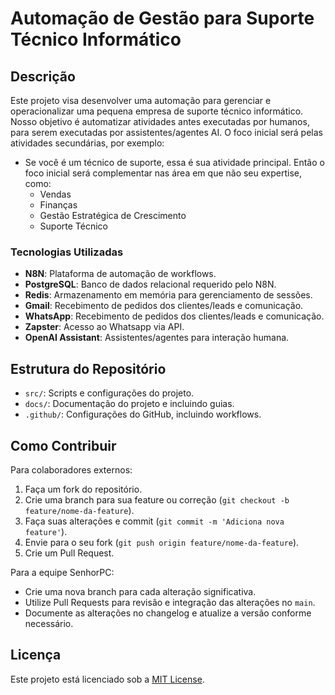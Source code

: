 # Automação de Gestão para Suporte Técnico Informático

## Descrição

Este projeto visa desenvolver uma automação para gerenciar e operacionalizar uma pequena empresa de suporte técnico informático.
Nosso objetivo é automatizar atividades antes executadas por humanos, para serem executadas por assistentes/agentes AI.
O foco inicial será pelas atividades secundárias, por exemplo:
- Se você é um técnico de suporte, essa é sua atividade principal. Então o foco inicial será complementar nas área em que não seu expertise, como:
  - Vendas
  - Finanças
  - Gestão Estratégica de Crescimento
  - Suporte Técnico

### Tecnologias Utilizadas

- **N8N**: Plataforma de automação de workflows.
- **PostgreSQL**: Banco de dados relacional requerido pelo N8N.
- **Redis**: Armazenamento em memória para gerenciamento de sessões.
- **Gmail**: Recebimento de pedidos dos clientes/leads e comunicação.
- **WhatsApp**: Recebimento de pedidos dos clientes/leads e comunicação.
- **Zapster**: Acesso ao Whatsapp via API.
- **OpenAI Assistant**: Assistentes/agentes para interação humana.

## Estrutura do Repositório

- `src/`: Scripts e configurações do projeto.
- `docs/`: Documentação do projeto e incluindo guias.
- `.github/`: Configurações do GitHub, incluindo workflows.

## Como Contribuir

Para colaboradores externos:

1. Faça um fork do repositório.
2. Crie uma branch para sua feature ou correção (`git checkout -b feature/nome-da-feature`).
3. Faça suas alterações e commit (`git commit -m 'Adiciona nova feature'`).
4. Envie para o seu fork (`git push origin feature/nome-da-feature`).
5. Crie um Pull Request.

Para a equipe SenhorPC:

- Crie uma nova branch para cada alteração significativa.
- Utilize Pull Requests para revisão e integração das alterações no `main`.
- Documente as alterações no changelog e atualize a versão conforme necessário.

## Licença

Este projeto está licenciado sob a [MIT License](LICENSE).
